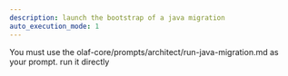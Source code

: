 ```yaml
---
description: launch the bootstrap of a java migration
auto_execution_mode: 1
---
```


You must use the olaf-core/prompts/architect/run-java-migration.md as your prompt. run it directly